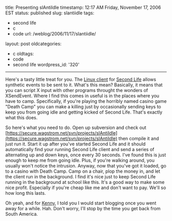 title: Presenting slAntiIdle
timestamp: 12:17 AM Friday, November 17, 2006 EST
status: published
slug: slantiidle
tags:
- second life
- c
- code
url: /weblog/2006/11/17/slantiidle/

layout: post
oldcategories:
- c
oldtags:
- code
- second life
wordpress_id: '320'

---

Here's a tasty little treat for you.  The [Linux client](http://secondlife.com/community/linux-alpha.php) for [Second Life](http://www.secondlife.com/) allows synthetic events to be sent to it.  What's this mean?  Basically, it means that you can script X input with other programs throught the wonders of XSendEvent. Where I find this comes in useful is in the places where you have to camp.  Specifically, if you're playing the horribly named casino game "Death Camp" you can make a killing just by occasionally sending keys to keep you from going idle and getting kicked of Second Life.  That's exactly what this does.

So here's what you need to do.  Open up subversion and check out [https://secure.wagstrom.net/svn/projects/slAntiIdle](https://secure.wagstrom.net/svn/projects/slAntiIdle) then compile it and just run it.  Start it up after you've started Second Life and it should automatically find your running Second Life client and send a series of alternating up and down keys, once every 30 seconds.  I've found this is just enough to keep me from going idle.  Plus, if you're walking around, you usually won't notice the intrusion.  Anyway, now that you've got it loaded, go to a casino with Death Camp.  Camp on a chair, plop the money in, and let the client run in the background.  I find it's nice just to keep Second Life running in the background at school like this.  It's a good way to make some nice profit.  Especially if you're cheap like me and don't want to pay.  We'll so how long this lasts.

Oh yeah, and for [Kenny](http://kenneths.org/flog/), I told you I would start blogging once you went away for a while.  Hah.  Don't worry, I'll stop by the time you get back from South America.
